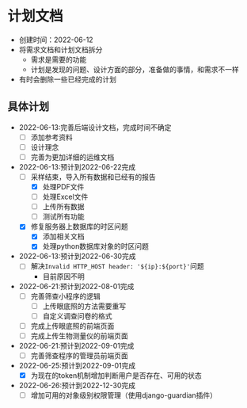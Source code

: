 # 计划文档

- 创建时间：2022-06-12
- 将需求文档和计划文档拆分
    - 需求是需要的功能
    - 计划是发现的问题、设计方面的部分，准备做的事情，和需求不一样
- 有时会删除一些已经完成的计划

## 具体计划

- 2022-06-13:完善后端设计文档，完成时间不确定
    - [ ] 添加参考资料
    - [ ] 设计理念
    - [ ] 完善为更加详细的运维文档
- 2022-06-13:预计到2022-06-22完成
    - [ ] 采样结束，导入所有数据和已经有的报告
        - [x] 处理PDF文件
        - [ ] 处理Excel文件
        - [ ] 上传所有数据
        - [ ] 测试所有功能
    - [x] 修复服务器上数据库的时区问题
        - [x] 添加相关文档
        - [x] 处理python数据库对象的时区问题
- 2022-06-13:预计到2022-06-30完成
    - [ ] 解决`Invalid HTTP_HOST header: '${ip}:${port}'`问题
        - 目前原因不明
- 2022-06-21:预计到2022-08-01完成
    - [ ] 完善筛查小程序的逻辑
        - [ ] 上传眼底照的方法需要重写
        - [ ] 自定义调查问卷的格式
    - [ ] 完成上传眼底照的前端页面
    - [ ] 完成上传生物测量仪的前端页面
- 2022-06-21:预计到2022-09-01完成
    - [ ] 完善筛查程序的管理员前端页面
- 2022-06-25:预计到2022-09-01完成
    - [x] 为现在的token机制增加判断用户是否存在、可用的状态
- 2022-06-26:预计到2022-12-30完成
    - [ ] 增加可用的对象级别权限管理（使用django-guardian插件）